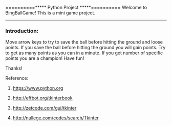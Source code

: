 ==========***** Python Project *****==========
Welcome to BingBallGame!
This is a mini game project.

*****************************************************************
### Introduction: ###
Move arrow keys to try to save the ball before hitting the ground and loose points.
If you save the ball before hitting the ground you will gain points.
Try to get as many points as you can in a minute.
If you get number of specific points you are a champion!
Have fun!

Thanks!

Reference:
 
1. https://www.python.org
 
2. http://effbot.org/tkinterbook
 
3. http://zetcode.com/gui/tkinter
 
4. http://nullege.com/codes/search/Tkinter